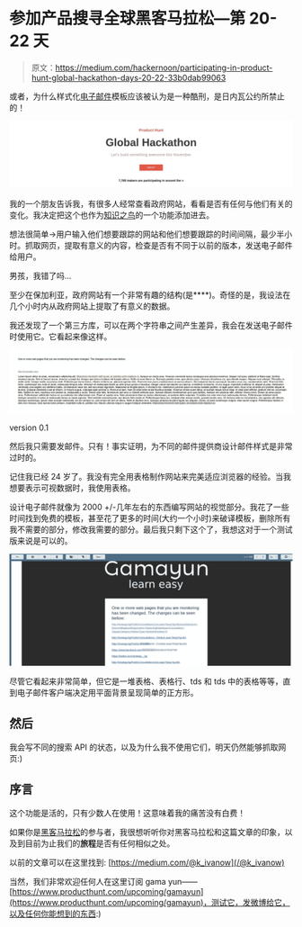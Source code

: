 # 参加产品搜寻全球黑客马拉松—第 20-22 天

> 原文：<https://medium.com/hackernoon/participating-in-product-hunt-global-hackathon-days-20-22-33b0dab99063>

或者，为什么样式化[电子邮件](https://hackernoon.com/tagged/email)模板应该被认为是一种酷刑，是日内瓦公约所禁止的！

![](img/b169ffda1c21198173c4c0d63a34ab19.png)

我的一个朋友告诉我，有很多人经常查看政府网站，看看是否有任何与他们有关的变化。我决定把这个也作为[知识之鸟](http://birdofknowledge.com)的一个功能添加进去。

想法很简单->用户输入他们想要跟踪的网站和他们想要跟踪的时间间隔，最少半小时。抓取网页，提取有意义的内容，检查是否有不同于以前的版本，发送电子邮件给用户。

男孩，我错了吗…

至少在保加利亚，政府网站有一个非常有趣的结构(是****)。奇怪的是，我设法在几个小时内从政府网站上提取了有意义的数据。

我还发现了一个第三方库，可以在两个字符串之间产生差异，我会在发送电子邮件时使用它。它看起来像这样。

![](img/dee95fb1ef7dc8219ccd1d4cd69db44d.png)

version 0.1

然后我只需要发邮件。只有！事实证明，为不同的邮件提供商设计邮件样式是非常过时的。

记住我已经 24 岁了。我没有完全用表格制作网站来完美适应浏览器的经验。当我想要表示可视数据时，我使用表格。

设计电子邮件就像为 2000 +/-几年左右的东西编写网站的视觉部分。我花了一些时间找到免费的模板，甚至花了更多的时间(大约一个小时)来破译模板，删除所有我不需要的部分，修改我需要的部分。最后我只剩下这个了，我想这对于一个测试版来说是可以的。

![](img/937dc894cbf2719dfe2f5b6e5ddf98a6.png)

尽管它看起来非常简单，但它是一堆表格、表格行、tds 和 tds 中的表格等等，直到电子邮件客户端决定用平面背景呈现简单的正方形。

## 然后

我会写不同的搜索 API 的状态，以及为什么我不使用它们，明天仍然能够抓取网页:)

## 序言

这个功能是活的，只有少数人在使用！这意味着我的痛苦没有白费！

如果你是[黑客马拉松](https://hackernoon.com/tagged/hackathon)的参与者，我很想听听你对黑客马拉松和这篇文章的印象，以及到目前为止我们的**旅程**是否有任何相似之处。

以前的文章可以在这里找到:
[https://medium.com/@k_ivanow](/@k_ivanow)

当然，我们非常欢迎任何人在这里订阅 gama yun——[https://www.producthunt.com/upcoming/gamayun](https://www.producthunt.com/upcoming/gamayun)，测试它，发微博给它，以及任何你能想到的东西:)